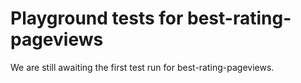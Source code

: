 # Playground tests for best-rating-pageviews
We are still awaiting the first test run for best-rating-pageviews.
